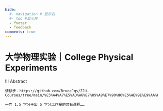 ```yaml
---
hide:
  #- navigation # 显示右
  #- toc #显示左
  - footer
  - feedback
comments: true
---  
```


# 大学物理实验｜College Physical Experiments

!!! Abstract

	请移步：https://github.com/BruceJqs/ZJU-Courses/tree/main/%E5%A4%A7%E5%AD%A6%E7%89%A9%E7%90%86%E5%AE%9E%E9%AA%8C%EF%BD%9CCollege%20Physics%20Experiment
	
	一门 1.5 学分干出 5 学分工作量的勾石课程……